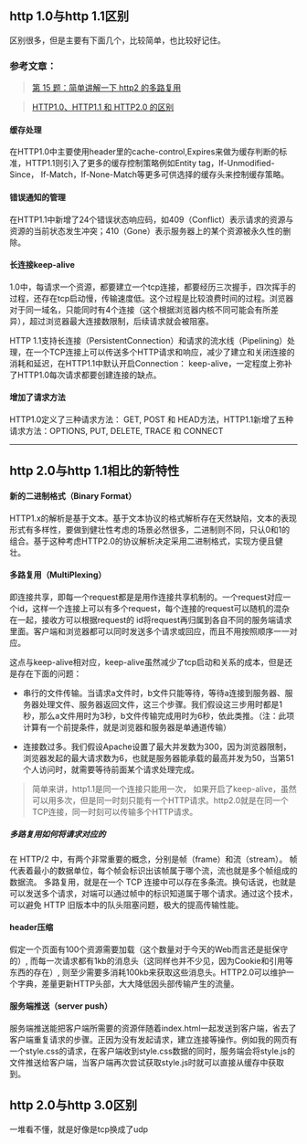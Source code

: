 ## http 1.0与http 1.1区别
区别很多，但是主要有下面几个，比较简单，也比较好记住。

### 参考文章：
>[第 15 题：简单讲解一下 http2 的多路复用](https://github.com/Advanced-Frontend/Daily-Interview-Question/issues/14)

>[HTTP1.0、HTTP1.1 和 HTTP2.0 的区别](https://mp.weixin.qq.com/s/GICbiyJpINrHZ41u_4zT-A)

#### 缓存处理
在HTTP1.0中主要使用header里的cache-control,Expires来做为缓存判断的标准，HTTP1.1则引入了更多的缓存控制策略例如Entity tag，If-Unmodified-Since， If-Match，If-None-Match等更多可供选择的缓存头来控制缓存策略。

#### 错误通知的管理
在HTTP1.1中新增了24个错误状态响应码，如409（Conflict）表示请求的资源与资源的当前状态发生冲突；410（Gone）表示服务器上的某个资源被永久性的删除。

#### 长连接keep-alive
1.0中，每请求一个资源，都要建立一个tcp连接，都要经历三次握手，四次挥手的过程，还存在tcp启动慢，传输速度低。这个过程是比较浪费时间的过程。浏览器对于同一域名，只能同时有4个连接（这个根据浏览器内核不同可能会有所差异），超过浏览器最大连接数限制，后续请求就会被阻塞。

HTTP 1.1支持长连接（PersistentConnection）和请求的流水线（Pipelining）处理，在一个TCP连接上可以传送多个HTTP请求和响应，减少了建立和关闭连接的消耗和延迟，在HTTP1.1中默认开启Connection： keep-alive，一定程度上弥补了HTTP1.0每次请求都要创建连接的缺点。

#### 增加了请求方法
HTTP1.0定义了三种请求方法： GET, POST 和 HEAD方法，HTTP1.1新增了五种请求方法：OPTIONS, PUT, DELETE, TRACE 和 CONNECT

* * *

## http 2.0与http 1.1相比的新特性
#### 新的二进制格式（Binary Format）
HTTP1.x的解析是基于文本。基于文本协议的格式解析存在天然缺陷，文本的表现形式有多样性，要做到健壮性考虑的场景必然很多，二进制则不同，只认0和1的组合。基于这种考虑HTTP2.0的协议解析决定采用二进制格式，实现方便且健壮。

#### 多路复用（MultiPlexing）
即连接共享，即每一个request都是是用作连接共享机制的。一个request对应一个id，这样一个连接上可以有多个request，每个连接的request可以随机的混杂在一起，接收方可以根据request的 id将request再归属到各自不同的服务端请求里面。客户端和浏览器都可以同时发送多个请求或回应，而且不用按照顺序一一对应。

这点与keep-alive相对应，keep-alive虽然减少了tcp启动和关系的成本，但是还是存在下面的问题：
* 串行的文件传输。当请求a文件时，b文件只能等待，等待a连接到服务器、服务器处理文件、服务器返回文件，这三个步骤。我们假设这三步用时都是1秒，那么a文件用时为3秒，b文件传输完成用时为6秒，依此类推。（注：此项计算有一个前提条件，就是浏览器和服务器是单通道传输）

* 连接数过多。我们假设Apache设置了最大并发数为300，因为浏览器限制，浏览器发起的最大请求数为6，也就是服务器能承载的最高并发为50，当第51个人访问时，就需要等待前面某个请求处理完成。

> 简单来讲，http1.1是同一个连接只能用一次， 如果开启了keep-alive，虽然可以用多次，但是同一时刻只能有一个HTTP请求。http2.0就是在同一个TCP连接，同一时刻可以传输多个HTTP请求。

##### 多路复用如何将请求对应的
在 HTTP/2 中，有两个非常重要的概念，分别是帧（frame）和流（stream）。
帧代表着最小的数据单位，每个帧会标识出该帧属于哪个流，流也就是多个帧组成的数据流。
多路复用，就是在一个 TCP 连接中可以存在多条流。换句话说，也就是可以发送多个请求，对端可以通过帧中的标识知道属于哪个请求。通过这个技术，可以避免 HTTP 旧版本中的队头阻塞问题，极大的提高传输性能。


#### header压缩
假定一个页面有100个资源需要加载（这个数量对于今天的Web而言还是挺保守的）, 而每一次请求都有1kb的消息头（这同样也并不少见，因为Cookie和引用等东西的存在）, 则至少需要多消耗100kb来获取这些消息头。HTTP2.0可以维护一个字典，差量更新HTTP头部，大大降低因头部传输产生的流量。

#### 服务端推送（server push）
服务端推送能把客户端所需要的资源伴随着index.html一起发送到客户端，省去了客户端重复请求的步骤。正因为没有发起请求，建立连接等操作。例如我的网页有一个style.css的请求，在客户端收到style.css数据的同时，服务端会将style.js的文件推送给客户端，当客户端再次尝试获取style.js时就可以直接从缓存中获取到。


## http 2.0与http 3.0区别
一堆看不懂，就是好像是tcp换成了udp